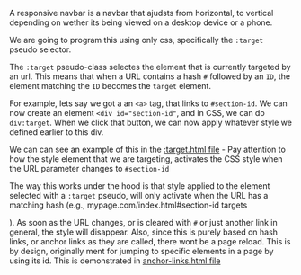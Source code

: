 A responsive navbar is a navbar that ajudsts from horizontal, to vertical depending on wether its being viewed on a desktop device or a phone.

We are going to program this using only css, specifically the `:target` pseudo selector.

The `:target` pseudo-class selectes the element that is currently targeted by an url. This means that when a URL contains a hash `#` followed by an `ID`, the element matching the `ID` becomes the `target` element.

For example, lets say we got a an `<a>` tag, that links to `#section-id`. We can now create an element `<div id="section-id"`, and in CSS, we can do `div:target`. When we click that button, we can now apply whatever style we defined earlier to this div. 

We can can see an example of this in the [:target.html file](:target.html) - Pay attention to how the style element that we are targeting, activates the CSS style when the URL parameter changes to `#section-id`

The way this works under the hood is that style applied to the element selected with a `:target` pseudo, will only activate when the URL has a matching hash (e.g., mypage.com/index.html#section-id targets <div id="section-id">). As soon as the URL changes, or is cleared with `#` or just another link in general, the style will disappear. Also, since this is purely based on hash links, or anchor links as they are called, there wont be a page reload. This is by design, originally ment for jumping to specific elements in a page by using its id. This is demonstrated in [anchor-links.html file](anchor-links.html)